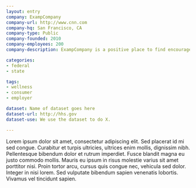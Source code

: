 ```yaml
---
layout: entry
company: ExampCompany
company-url: http://www.cnn.com
company-hq: San Francisco, CA
company-type: Public
company-founded: 2010
company-employees: 200
company-description: ExampCompany is a positive place to find encouragement for your healthy activities and insights into your healthy routines.

categories:
- federal 
- state

tags:
- wellness
- consumer
- employer

dataset: Name of dataset goes here
dataset-url: http://hhs.gov
dataset-use: We use the dataset to do X.

---
```


Lorem ipsum dolor sit amet, consectetur adipiscing elit. Sed placerat id mi sed congue. Curabitur et turpis ultricies, ultrices enim mollis, dignissim nibh. Pellentesque bibendum dolor et rutrum imperdiet. Fusce blandit magna eu justo commodo mollis. Mauris eu ipsum in risus molestie varius sit amet porttitor nisi. Proin tortor arcu, cursus quis congue nec, vehicula sed dolor. Integer in nisi lorem. Sed vulputate bibendum sapien venenatis lobortis. Vivamus vel tincidunt sapien.
